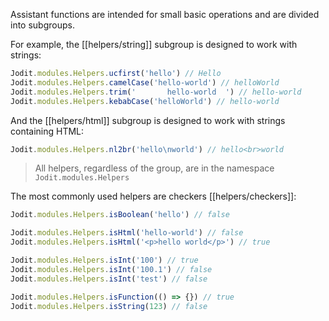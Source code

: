 Assistant functions are intended for small basic operations and are divided into subgroups.

For example, the [[helpers/string]] subgroup is designed to work with strings:
```js
Jodit.modules.Helpers.ucfirst('hello') // Hello
Jodit.modules.Helpers.camelCase('hello-world') // helloWorld
Jodit.modules.Helpers.trim('       hello-world  ') // hello-world
Jodit.modules.Helpers.kebabCase('helloWorld') // hello-world
```
And the [[helpers/html]] subgroup is designed to work with strings containing HTML:
```js
Jodit.modules.Helpers.nl2br('hello\nworld') // hello<br>world
```

> All helpers, regardless of the group, are in the namespace `Jodit.modules.Helpers`

The most commonly used helpers are checkers [[helpers/checkers]]:

```js
Jodit.modules.Helpers.isBoolean('hello') // false

Jodit.modules.Helpers.isHtml('hello-world') // false
Jodit.modules.Helpers.isHtml('<p>hello world</p>') // true

Jodit.modules.Helpers.isInt('100') // true
Jodit.modules.Helpers.isInt('100.1') // false
Jodit.modules.Helpers.isInt('test') // false

Jodit.modules.Helpers.isFunction(() => {}) // true
Jodit.modules.Helpers.isString(123) // false
```
